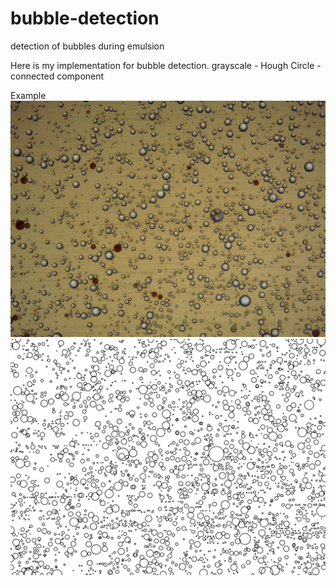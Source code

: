 # bubble-detection
detection of bubbles during emulsion

Here is my implementation for bubble detection.
grayscale - Hough Circle - connected component

Example
![source image](./img/source/1.jpg)
![source image](./img/result/1_a.jpg)
